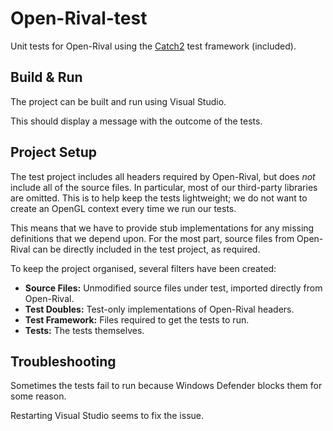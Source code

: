 # Open-Rival-test

Unit tests for Open-Rival using the [Catch2](https://github.com/catchorg/Catch2) test framework (included).

## Build & Run

The project can be built and run using Visual Studio.

This should display a message with the outcome of the tests.

## Project Setup

The test project includes all headers required by Open-Rival, but does *not* include all of the source files. In particular, most of our third-party libraries are omitted. This is to help keep the tests lightweight; we do not want to create an OpenGL context every time we run our tests.

This means that we have to provide stub implementations for any missing definitions that we depend upon. For the most part, source files from Open-Rival can be directly included in the test project, as required.

To keep the project organised, several filters have been created:

 - **Source Files:** Unmodified source files under test, imported directly from Open-Rival.
 - **Test Doubles:** Test-only implementations of Open-Rival headers.
 - **Test Framework:** Files required to get the tests to run.
 - **Tests:** The tests themselves.

## Troubleshooting

Sometimes the tests fail to run because Windows Defender blocks them for some reason.

Restarting Visual Studio seems to fix the issue.
